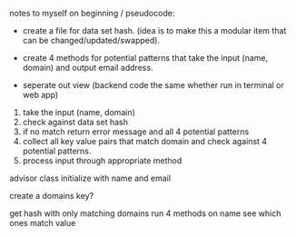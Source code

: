 notes to myself on beginning / pseudocode:

- create a file for data set hash.  (idea is to make this a modular item that can be changed/updated/swapped).

- create 4 methods for potential patterns that take the input (name, domain) and output email address.

- seperate out view (backend code the same whether run in terminal or web app)


1. take the input (name, domain)
2. check against data set hash
3. if no match return error message and all 4 potential patterns
4. collect all key value pairs that match domain and check against 4 potential patterns.
5. process input through appropriate method


advisor class
initialize with name and email


create a domains key?


get hash with only matching domains
run 4 methods on name
see which ones match value